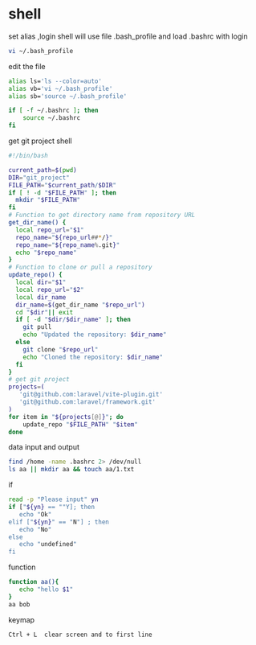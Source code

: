 # shell 

set alias ,login shell will use file .bash_profile and load .bashrc with login

```sh
vi ~/.bash_profile
```

edit the file

```sh
alias ls='ls --color=auto'
alias vb='vi ~/.bash_profile'
alias sb='source ~/.bash_profile'

if [ -f ~/.bashrc ]; then
    source ~/.bashrc
fi
```

get git project shell

```sh
#!/bin/bash

current_path=$(pwd)
DIR="git_project"
FILE_PATH="$current_path/$DIR"
if [ ! -d "$FILE_PATH" ]; then
  mkdir "$FILE_PATH"
fi
# Function to get directory name from repository URL
get_dir_name() {
  local repo_url="$1"
  repo_name="${repo_url##*/}"
  repo_name="${repo_name%.git}"
  echo "$repo_name"
}
# Function to clone or pull a repository
update_repo() {
  local dir="$1"
  local repo_url="$2"
  local dir_name
  dir_name=$(get_dir_name "$repo_url")
  cd "$dir"|| exit
  if [ -d "$dir/$dir_name" ]; then
    git pull
    echo "Updated the repository: $dir_name"
  else
    git clone "$repo_url"
    echo "Cloned the repository: $dir_name"
  fi
}
# get git project
projects=(
   'git@github.com:laravel/vite-plugin.git'
   'git@github.com:laravel/framework.git'
)
for item in "${projects[@]}"; do
    update_repo "$FILE_PATH" "$item"
done

```

data input and output

```sh
find /home -name .bashrc 2> /dev/null
ls aa || mkdir aa && touch aa/1.txt
```

if 
```sh
read -p "Please input" yn
if ["${yn} == ""Y]; then
   echo "Ok"
elif ["${yn}" == "N"] ; then
   echo "No"
else
   echo "undefined"   
fi
```

function
```sh
function aa(){
   echo "hello $1"
}
aa bob
```

keymap 
```sh
Ctrl + L  clear screen and to first line
```